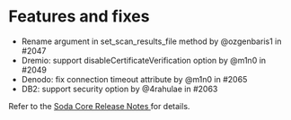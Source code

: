 # Features and fixes

* Rename argument in set\_scan\_results\_file method by @ozgenbaris1 in #2047
* Dremio: support disableCertificateVerification option by @m1n0 in #2049
* Denodo: fix connection timeout attribute by @m1n0 in #2065
* DB2: support security option by @4rahulae in #2063

Refer to the [Soda Core Release Notes ](https://github.com/sodadata/soda-core/releases)for details.
